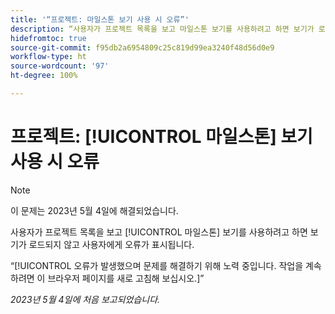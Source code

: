 ```yaml
---
title: '“프로젝트: 마일스톤 보기 사용 시 오류”'
description: “사용자가 프로젝트 목록을 보고 마일스톤 보기를 사용하려고 하면 보기가 로드되지 않고 사용자에게 오류가 표시됩니다.”
hidefromtoc: true
source-git-commit: f95db2a6954809c25c819d99ea3240f48d56d0e9
workflow-type: ht
source-wordcount: '97'
ht-degree: 100%

---
```



# 프로젝트: [!UICONTROL 마일스톤] 보기 사용 시 오류

>[!NOTE]
>
>이 문제는 2023년 5월 4일에 해결되었습니다.

사용자가 프로젝트 목록을 보고 [!UICONTROL 마일스톤] 보기를 사용하려고 하면 보기가 로드되지 않고 사용자에게 오류가 표시됩니다.

“[!UICONTROL 오류가 발생했으며 문제를 해결하기 위해 노력 중입니다. 작업을 계속하려면 이 브라우저 페이지를 새로 고침해 보십시오.]”

_2023년 5월 4일에 처음 보고되었습니다._

